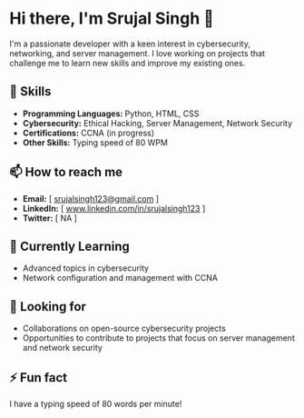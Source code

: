 # Hi there, I'm Srujal Singh 👋

I'm a passionate developer with a keen interest in cybersecurity, networking, and server management. I love working on projects that challenge me to learn new skills and improve my existing ones.

## 🚀 Skills

- **Programming Languages:** Python, HTML, CSS
- **Cybersecurity:** Ethical Hacking, Server Management, Network Security
- **Certifications:** CCNA (in progress)
- **Other Skills:** Typing speed of 80 WPM


## 📫 How to reach me

- **Email:** [ srujalsingh123@gmail.com ]
- **LinkedIn:** [ www.linkedin.com/in/srujalsingh123 ]
- **Twitter:** [ NA ]

## 🌱 Currently Learning

- Advanced topics in cybersecurity
- Network configuration and management with CCNA

## 🤔 Looking for

- Collaborations on open-source cybersecurity projects
- Opportunities to contribute to projects that focus on server management and network security

## ⚡ Fun fact

I have a typing speed of 80 words per minute!
